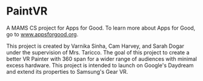 # PaintVR
A MAMS CS project for Apps for Good. To learn more about Apps for Good, go to www.appsforgood.org. 

This project is created by Varnika Sinha, Cam Harvey, and Sarah Dogar under the supervision of Mrs. Taricco. The goal of this project to create a better VR Painter with 360 span for a wider range of audiences with minimal excess hardware. This project is intended to launch on Google's Daydream and extend its properties to Samsung's Gear VR. 
